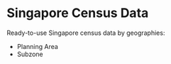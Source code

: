 # Singapore Census Data

Ready-to-use Singapore census data by geographies:

- Planning Area
- Subzone
